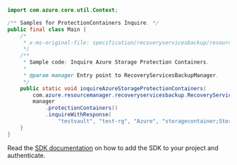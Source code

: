 ```java
import com.azure.core.util.Context;

/** Samples for ProtectionContainers Inquire. */
public final class Main {
    /*
     * x-ms-original-file: specification/recoveryservicesbackup/resource-manager/Microsoft.RecoveryServices/stable/2022-02-01/examples/AzureStorage/ProtectionContainers_Inquire.json
     */
    /**
     * Sample code: Inquire Azure Storage Protection Containers.
     *
     * @param manager Entry point to RecoveryServicesBackupManager.
     */
    public static void inquireAzureStorageProtectionContainers(
        com.azure.resourcemanager.recoveryservicesbackup.RecoveryServicesBackupManager manager) {
        manager
            .protectionContainers()
            .inquireWithResponse(
                "testvault", "test-rg", "Azure", "storagecontainer;Storage;test-rg;teststorage", null, Context.NONE);
    }
}
```

Read the [SDK documentation](https://github.com/Azure/azure-sdk-for-java/blob/azure-resourcemanager-recoveryservicesbackup_1.0.0-beta.5/sdk/recoveryservicesbackup/azure-resourcemanager-recoveryservicesbackup/README.md) on how to add the SDK to your project and authenticate.
